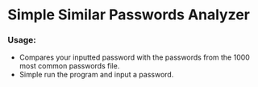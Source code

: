 # Simple Similar Passwords Analyzer

### Usage:
- Compares your inputted password with the passwords from the 1000 most common passwords file. 
- Simple run the program and input a password.
